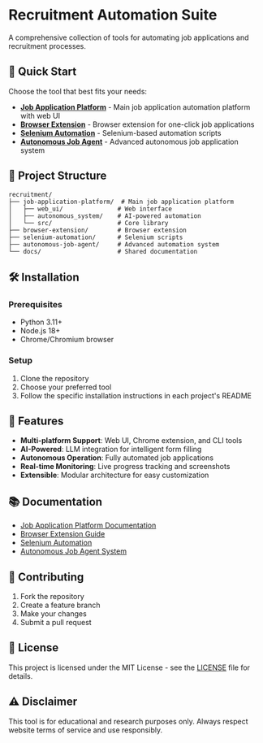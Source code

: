 # Recruitment Automation Suite

A comprehensive collection of tools for automating job applications and recruitment processes.

## 🚀 Quick Start

Choose the tool that best fits your needs:

- **[Job Application Platform](./job-application-platform/)** - Main job application automation platform with web UI
- **[Browser Extension](./browser-extension/)** - Browser extension for one-click job applications
- **[Selenium Automation](./selenium-automation/)** - Selenium-based automation scripts
- **[Autonomous Job Agent](./autonomous-job-agent/)** - Advanced autonomous job application system

## 📁 Project Structure

```
recruitment/
├── job-application-platform/  # Main job application platform
│   ├── web_ui/               # Web interface
│   ├── autonomous_system/    # AI-powered automation
│   └── src/                  # Core library
├── browser-extension/        # Browser extension
├── selenium-automation/      # Selenium scripts
├── autonomous-job-agent/     # Advanced automation system
└── docs/                     # Shared documentation
```

## 🛠️ Installation

### Prerequisites
- Python 3.11+
- Node.js 18+
- Chrome/Chromium browser

### Setup
1. Clone the repository
2. Choose your preferred tool
3. Follow the specific installation instructions in each project's README

## 🔧 Features

- **Multi-platform Support**: Web UI, Chrome extension, and CLI tools
- **AI-Powered**: LLM integration for intelligent form filling
- **Autonomous Operation**: Fully automated job applications
- **Real-time Monitoring**: Live progress tracking and screenshots
- **Extensible**: Modular architecture for easy customization

## 📚 Documentation

- [Job Application Platform Documentation](./job-application-platform/README.md)
- [Browser Extension Guide](./browser-extension/README.md)
- [Selenium Automation](./selenium-automation/README.md)
- [Autonomous Job Agent System](./autonomous-job-agent/README.md)

## 🤝 Contributing

1. Fork the repository
2. Create a feature branch
3. Make your changes
4. Submit a pull request

## 📄 License

This project is licensed under the MIT License - see the [LICENSE](../../LICENSE) file for details.

## ⚠️ Disclaimer

This tool is for educational and research purposes only. Always respect website terms of service and use responsibly.
